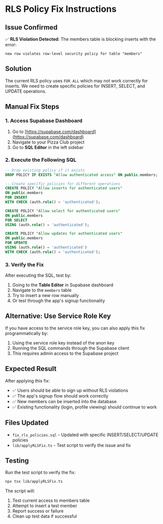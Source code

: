 # RLS Policy Fix Instructions

## Issue Confirmed
✅ **RLS Violation Detected**: The members table is blocking inserts with the error:
```
new row violates row-level security policy for table "members"
```

## Solution
The current RLS policy uses `FOR ALL` which may not work correctly for inserts. We need to create specific policies for INSERT, SELECT, and UPDATE operations.

## Manual Fix Steps

### 1. Access Supabase Dashboard
1. Go to [https://supabase.com/dashboard](https://supabase.com/dashboard)
2. Navigate to your Pizza Club project
3. Go to **SQL Editor** in the left sidebar

### 2. Execute the Following SQL

```sql
-- Drop existing policy if it exists
DROP POLICY IF EXISTS "Allow authenticated access" ON public.members;

-- Create specific policies for different operations
CREATE POLICY "Allow inserts for authenticated users"
ON public.members
FOR INSERT
WITH CHECK (auth.role() = 'authenticated');

CREATE POLICY "Allow select for authenticated users"
ON public.members
FOR SELECT
USING (auth.role() = 'authenticated');

CREATE POLICY "Allow updates for authenticated users"
ON public.members
FOR UPDATE
USING (auth.role() = 'authenticated')
WITH CHECK (auth.role() = 'authenticated');
```

### 3. Verify the Fix
After executing the SQL, test by:
1. Going to the **Table Editor** in Supabase dashboard
2. Navigate to the `members` table
3. Try to insert a new row manually
4. Or test through the app's signup functionality

## Alternative: Use Service Role Key

If you have access to the service role key, you can also apply this fix programmatically by:

1. Using the service role key instead of the anon key
2. Running the SQL commands through the Supabase client
3. This requires admin access to the Supabase project

## Expected Result
After applying this fix:
- ✅ Users should be able to sign up without RLS violations
- ✅ The app's signup flow should work correctly
- ✅ New members can be inserted into the database
- ✅ Existing functionality (login, profile viewing) should continue to work

## Files Updated
- `fix_rls_policies.sql` - Updated with specific INSERT/SELECT/UPDATE policies
- `lib/applyRLSFix.ts` - Test script to verify the issue and fix

## Testing
Run the test script to verify the fix:
```bash
npx tsx lib/applyRLSFix.ts
```

The script will:
1. Test current access to members table
2. Attempt to insert a test member
3. Report success or failure
4. Clean up test data if successful







